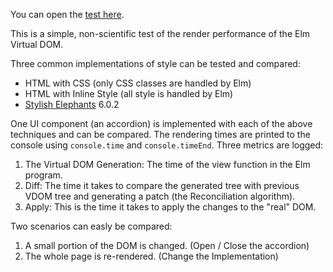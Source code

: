You can open the [test here](https://rawgit.com/webbhuset/test-elm-performance/master/index.html).

This is a simple, non-scientific test of the render performance of the Elm Virtual DOM.

Three common implementations of style can be tested and compared:

* HTML with CSS (only CSS classes are handled by Elm)
* HTML with Inline Style (all style is handled by Elm)
* [Stylish Elephants](http://package.elm-lang.org/packages/mdgriffith/stylish-elephants/6.0.2) 6.0.2

One UI component (an accordion) is implemented with each of the above techniques and can be compared.
The rendering times are printed to the console using `console.time` and `console.timeEnd`. Three metrics are logged:

1. The Virtual DOM Generation: The time of the view function in the Elm program.
2. Diff: The time it takes to compare the generated tree with previous VDOM tree and generating a patch (the Reconciliation algorithm).
3. Apply: This is the time it takes to apply the changes to the "real" DOM.

Two scenarios can easly be compared:

1. A small portion of the DOM is changed. (Open / Close the accordion)
2. The whole page is re-rendered. (Change the Implementation)


